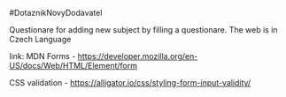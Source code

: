 #DotaznikNovyDodavatel

Questionare for adding new subject by filling a questionare. The web is in Czech Language


link: MDN Forms - https://developer.mozilla.org/en-US/docs/Web/HTML/Element/form

CSS validation - https://alligator.io/css/styling-form-input-validity/
